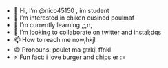 - 👋 Hi, I’m @nico45150 , im student
- 👀 I’m interested in chiken cusined poulmaf
- 🌱 I’m currently learning ,;,n, 
- 💞️ I’m looking to collaborate on twitter and instal;dqs
- 📫 How to reach me now,hkjl
- 😄 Pronouns: poulet ma gtrkjl ffnkl
- ⚡ Fun fact: i love burger and chips er
:=
<!---
nico45150/nico45150 is a ✨ special ✨ repository because its `README.md` (this file) appears on your GitHub profile.
You can click the Preview link to take a look at your changes.
--->
